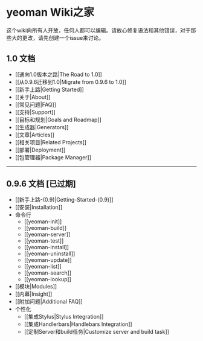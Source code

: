 # yeoman Wiki之家
这个wiki向所有人开放，任何人都可以编辑。请放心修复语法和其他错误，对于那些大的更改，请先创建一个issue来讨论。


## 1.0 文档

- [[通向1.0版本之路|The Road to 1.0]]
- [[从0.9.6迁移到1.0|Migrate from 0.9.6 to 1.0]]
- [[新手上路|Getting Started]]
- [[关于|About]]
- [[常见问题|FAQ]]
- [[支持|Support]]
- [[目标和规划|Goals and Roadmap]]
- [[生成器|Generators]]
- [[文章|Articles]]
- [[相关项目|Related Projects]]
- [[部署|Deployment]]
- [[包管理器|Package Manager]]


---

## 0.9.6 文档 [已过期]

- [[新手上路-(0.9)|Getting-Started-(0.9)]]
- [[安装|Installation]]
- 命令行
  - [[yeoman-init]]
  - [[yeoman-build]]
  - [[yeoman-server]]
  - [[yeoman-test]]
  - [[yeoman-install]]
  - [[yeoman-uninstall]]
  - [[yeoman-update]]
  - [[yeoman-list]]
  - [[yeoman-search]]
  - [[yeoman-lookup]]
- [[模块|Modules]]
- [[内幕|Insight]]
- [[附加问题|Additional FAQ]]
- 个性化
  - [[集成Stylus|Stylus Integration]]
  - [[集成Handlerbars|Handlebars Integration]]
  - [[定制Server和build任务|Customize server and build task]]
